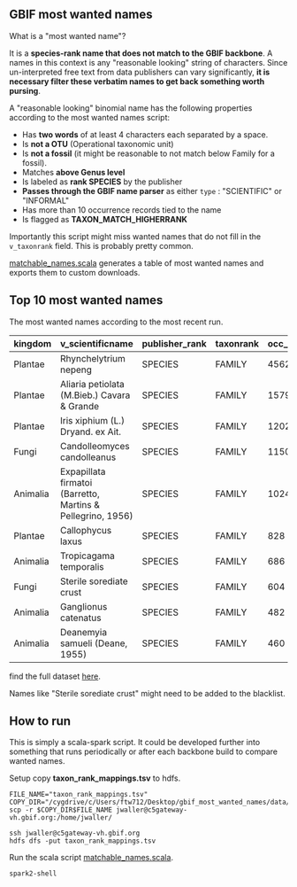 ## GBIF most wanted names

What is a "most wanted name"? 

It is a **species-rank name that does not match to the GBIF backbone**. A names in this context is any "reasonable looking" string of characters. Since un-interpreted free text from data publishers can vary significantly, **it is necessary filter these verbatim names to get back something worth pursing**. 

A "reasonable looking" binomial name has the following properties according to the most wanted names script: 

* Has **two words** of at least 4 characters each separated by a space. 
* Is **not a OTU** (Operational taxonomic unit) 
* Is **not a fossil** (it might be reasonable to not match below Family for a fossil). 
* Matches **above Genus level**
* Is labeled as **rank SPECIES** by the publisher 
* **Passes through the GBIF name parser** as either `type` : "SCIENTIFIC" or "INFORMAL"
* Has more than 10 occurrence records tied to the name
* Is flagged as **TAXON_MATCH_HIGHERRANK**

Importantly this script might miss wanted names that do not fill in the  `v_taxonrank` field. This is probably pretty common.

[matchable_names.scala](https://github.com/jhnwllr/gbif_most_wanted_names/blob/master/scala/matchable_names.scala) generates a table of most wanted names and exports them to custom downloads. 

## Top 10 most wanted names 

The most wanted names according to the most recent run. 

| kingdom  | v_scientificname                                            | publisher_rank | taxonrank | occ_count | n_dataset | n_publisher |
| -------- | ----------------------------------------------------------- | -------------- | --------- | --------- | --------- | ----------- |
| Plantae  | Rhynchelytrium nepeng                                       | SPECIES        | FAMILY    | 4562      | 2         | 1           |
| Plantae  | Aliaria petiolata (M.Bieb.) Cavara & Grande                 | SPECIES        | FAMILY    | 1579      | 3         | 1           |
| Plantae  | Iris xiphium (L.) Dryand. ex Ait.                           | SPECIES        | FAMILY    | 1202      | 2         | 1           |
| Fungi    | Candolleomyces candolleanus                                 | SPECIES        | FAMILY    | 1150      | 1         | 1           |
| Animalia | Expapillata firmatoi (Barretto, Martins & Pellegrino, 1956) | SPECIES        | FAMILY    | 1024      | 1         | 1           |
| Plantae  | Callophycus laxus                                           | SPECIES        | FAMILY    | 828       | 5         | 5           |
| Animalia | Tropicagama temporalis                                      | SPECIES        | FAMILY    | 686       | 3         | 3           |
| Fungi    | Sterile sorediate crust                                     | SPECIES        | FAMILY    | 604       | 1         | 1           |
| Animalia | Ganglionus catenatus                                        | SPECIES        | FAMILY    | 482       | 2         | 2           |
| Animalia | Deanemyia samueli (Deane, 1955)                             | SPECIES        | FAMILY    | 460       | 1         | 1           |

find the full dataset [here](http://download.gbif.org/custom_download/jwaller/gbif_most_wanted_names.tsv).

Names like "Sterile sorediate crust" might need to be added to the blacklist. 

## How to run

This is simply a scala-spark script. It could be developed further into something that runs periodically or after each backbone build to compare wanted names. 

Setup copy **taxon_rank_mappings.tsv** to hdfs. 

```shell
FILE_NAME="taxon_rank_mappings.tsv" 
COPY_DIR="/cygdrive/c/Users/ftw712/Desktop/gbif_most_wanted_names/data/"
scp -r $COPY_DIR$FILE_NAME jwaller@c5gateway-vh.gbif.org:/home/jwaller/

ssh jwaller@c5gateway-vh.gbif.org
hdfs dfs -put taxon_rank_mappings.tsv
```

Run the scala script [matchable_names.scala](https://github.com/jhnwllr/gbif_most_wanted_names/blob/master/scala/matchable_names.scala).

```shell
spark2-shell
```











